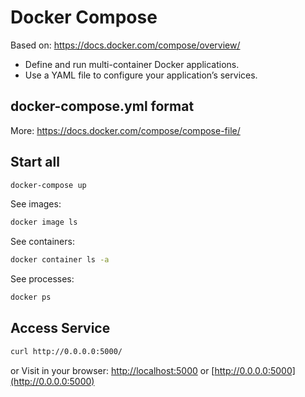 # Docker Compose
Based on:
https://docs.docker.com/compose/overview/
- Define and run multi-container Docker applications. 
- Use a YAML file to configure your application’s services. 

## docker-compose.yml format
More: https://docs.docker.com/compose/compose-file/

## Start all 

```bash
docker-compose up
```
See images:
```bash
docker image ls
```

See containers:
```bash
docker container ls -a
```

See processes:
```bash
docker ps
```

## Access Service
```bash
curl http://0.0.0.0:5000/
```
or Visit in your browser:
[http://localhost:5000](http://localhost:5000) or [http://0.0.0.0:5000](http://0.0.0.0:5000)

